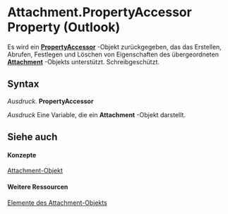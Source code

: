 
# Attachment.PropertyAccessor Property (Outlook)

Es wird ein  **[PropertyAccessor](2fc91e13-703c-3ec9-9066-ffee7144306c.md)** -Objekt zurückgegeben, das das Erstellen, Abrufen, Festlegen und Löschen von Eigenschaften des übergeordneten **[Attachment](3e11582b-ac90-0948-bc37-506570bb287b.md)** -Objekts unterstützt. Schreibgeschützt.


## Syntax

 _Ausdruck_. **PropertyAccessor**

 _Ausdruck_ Eine Variable, die ein **Attachment** -Objekt darstellt.


## Siehe auch


#### Konzepte


[Attachment-Objekt](3e11582b-ac90-0948-bc37-506570bb287b.md)
#### Weitere Ressourcen


[Elemente des Attachment-Objekts](http://msdn.microsoft.com/library/f4870da5-c632-3d18-3038-b64b67777ecc%28Office.15%29.aspx)
